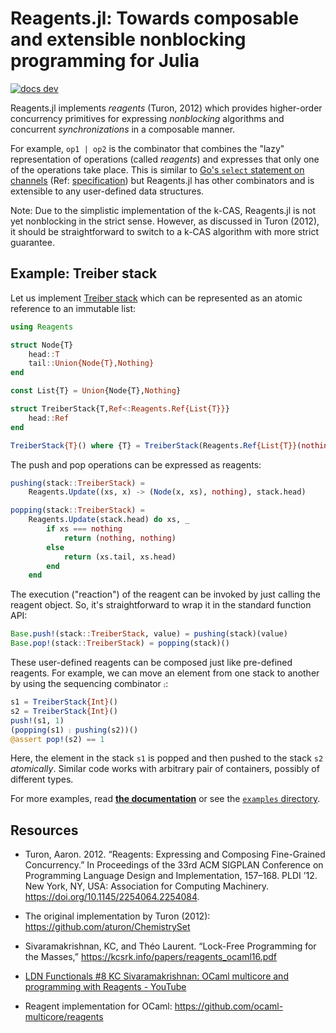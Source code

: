 # Reagents.jl: Towards composable and extensible nonblocking programming for Julia

[![docs dev](https://img.shields.io/badge/docs-dev-blue.svg)](https://tkf.github.io/Reagents.jl/dev)

Reagents.jl implements *reagents* (Turon, 2012) which provides higher-order
concurrency primitives for expressing *nonblocking* algorithms and concurrent
*synchronizations* in a composable manner.

For example, `op1 | op2` is the combinator that combines the "lazy"
representation of operations (called *reagents*) and expresses that only one of
the operations take place. This is similar to [Go's `select` statement on
channels](https://tour.golang.org/concurrency/5) (Ref:
[specification](https://golang.org/ref/spec#Select_statements)) but Reagents.jl
has other combinators and is extensible to any user-defined data structures.

Note: Due to the simplistic implementation of the k-CAS, Reagents.jl is not yet
nonblocking in the strict sense.  However, as discussed in Turon (2012), it
should be straightforward to switch to a k-CAS algorithm with more strict
guarantee.

## Example: Treiber stack

Let us implement [Treiber stack](https://en.wikipedia.org/wiki/Treiber_stack)
which can be represented as an atomic reference to an immutable list:

```julia
using Reagents

struct Node{T}
    head::T
    tail::Union{Node{T},Nothing}
end

const List{T} = Union{Node{T},Nothing}

struct TreiberStack{T,Ref<:Reagents.Ref{List{T}}}
    head::Ref
end

TreiberStack{T}() where {T} = TreiberStack(Reagents.Ref{List{T}}(nothing))
```

The push and pop operations can be expressed as reagents:

```julia
pushing(stack::TreiberStack) =
    Reagents.Update((xs, x) -> (Node(x, xs), nothing), stack.head)

popping(stack::TreiberStack) =
    Reagents.Update(stack.head) do xs, _
        if xs === nothing
            return (nothing, nothing)
        else
            return (xs.tail, xs.head)
        end
    end
```

The execution ("reaction") of the reagent can be invoked by just calling the
reagent object.  So, it's straightforward to wrap it in the standard function
API:

```julia
Base.push!(stack::TreiberStack, value) = pushing(stack)(value)
Base.pop!(stack::TreiberStack) = popping(stack)()
```

These user-defined reagents can be composed just like pre-defined reagents.
For example, we can move an element from one stack to another by using
the sequencing combinator `⨟`:

```julia
s1 = TreiberStack{Int}()
s2 = TreiberStack{Int}()
push!(s1, 1)
(popping(s1) ⨟ pushing(s2))()
@assert pop!(s2) == 1
```

Here, the element in the stack `s1` is popped and then pushed to the stack `s2`
*atomically*. Similar code works with arbitrary pair of containers, possibly
of different types.

For more examples, read [**the documentation**](https://tkf.github.io/Reagents.jl/dev)
or see the [`examples` directory](https://github.com/tkf/Reagents.jl/tree/master/examples).

## Resources

* Turon, Aaron. 2012. “Reagents: Expressing and Composing Fine-Grained
  Concurrency.” In Proceedings of the 33rd ACM SIGPLAN Conference on Programming
  Language Design and Implementation, 157–168. PLDI ’12. New York, NY, USA:
  Association for Computing Machinery. https://doi.org/10.1145/2254064.2254084.

* The original implementation by Turon (2012):
  https://github.com/aturon/ChemistrySet

* Sivaramakrishnan, KC, and Théo Laurent. “Lock-Free Programming for the
  Masses,” https://kcsrk.info/papers/reagents_ocaml16.pdf

* [LDN Functionals #8 KC Sivaramakrishnan: OCaml multicore and programming with
  Reagents - YouTube](https://www.youtube.com/watch?v=qRWTws_YPBA)

* Reagent implementation for OCaml: https://github.com/ocaml-multicore/reagents
